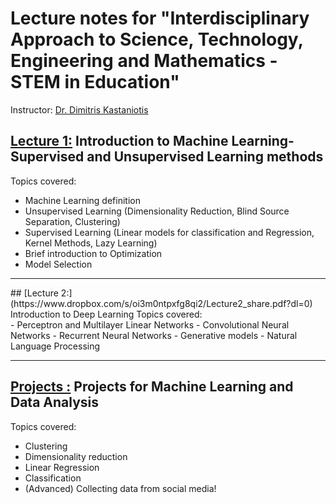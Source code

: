# Lecture notes for "Interdisciplinary Approach to Science, Technology, Engineering and Mathematics - STEM in Education"

Instructor: [Dr. Dimitris Kastaniotis](http://www.upcv.upatras.gr/personal/kastaniotis/)
<br />

## [Lecture 1:](https://www.dropbox.com/s/m5rueklu5qctlfh/Lecture1_share.pdf?dl=0) Introduction to Machine Learning- Supervised and Unsupervised Learning methods
Topics covered: <br/>
- Machine Learning definition
- Unsupervised Learning (Dimensionality Reduction, Blind Source Separation, Clustering)
- Supervised Learning (Linear models for classification and Regression, Kernel Methods, Lazy Learning)
- Brief introduction to Optimization
- Model Selection
<hr>
## [Lecture 2:](https://www.dropbox.com/s/oi3m0ntpxfg8qi2/Lecture2_share.pdf?dl=0) Introduction to Deep Learning
Topics covered: <br/>
- Perceptron and Multilayer Linear Networks
- Convolutional Neural Networks
- Recurrent Neural Networks
- Generative models
- Natural Language Processing
<hr>

## [Projects :](https://www.dropbox.com/s/0x94kp4uh5x4aw7/Projects_share.pdf?dl=0) Projects for Machine Learning and Data Analysis
Topics covered: <br/>
- Clustering
- Dimensionality reduction
- Linear Regression
- Classification
- (Advanced) Collecting data from social media!




